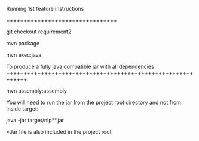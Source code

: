 Running 1st feature instructions

++++++++++++++++++++++++++++++++

git checkout requirement2

mvn package

mvn exec:java

To produce a fully java compatible jar with all dependencies ++++++++++++++++++++++++++++++++++++++++++++++++++++++++++++

mvn assembly:assembly

You will need to run the jar from the project root directory and not from inside target:

java -jar target/nlp**.jar

*Jar file is also included in the project root
